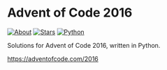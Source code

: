 Advent of Code 2016
===================

[![About](https://img.shields.io/badge/Advent%20of%20Code%20🎄-2016-brightgreen)](https://adventofcode.com/2016/)
[![Stars](https://img.shields.io/badge/stars%20⭐-47-yellow)](https://adventofcode.com/2016/stats)
[![Python](https://img.shields.io/badge/python-3670A0?logo=python&logoColor=ffdd54)](https://www.python.org)

Solutions for Advent of Code 2016, written in Python.

https://adventofcode.com/2016

